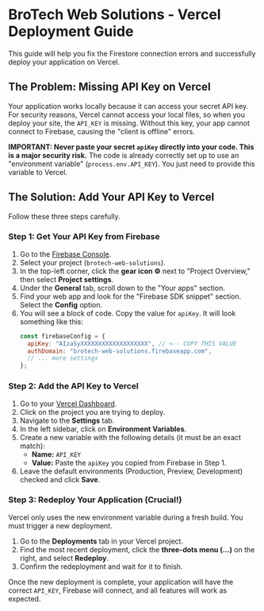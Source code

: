 # BroTech Web Solutions - Vercel Deployment Guide

This guide will help you fix the Firestore connection errors and successfully deploy your application on Vercel.

## The Problem: Missing API Key on Vercel

Your application works locally because it can access your secret API key. For security reasons, Vercel cannot access your local files, so when you deploy your site, the `API_KEY` is missing. Without this key, your app cannot connect to Firebase, causing the "client is offline" errors.

**IMPORTANT: Never paste your secret `apiKey` directly into your code. This is a major security risk.** The code is already correctly set up to use an "environment variable" (`process.env.API_KEY`). You just need to provide this variable to Vercel.

## The Solution: Add Your API Key to Vercel

Follow these three steps carefully.

### Step 1: Get Your API Key from Firebase

1.  Go to the [Firebase Console](https://console.firebase.google.com/).
2.  Select your project (`brotech-web-solutions`).
3.  In the top-left corner, click the **gear icon ⚙️** next to "Project Overview," then select **Project settings**.
4.  Under the **General** tab, scroll down to the "Your apps" section.
5.  Find your web app and look for the "Firebase SDK snippet" section. Select the **Config** option.
6.  You will see a block of code. Copy the value for `apiKey`. It will look something like this:
    ```javascript
    const firebaseConfig = {
      apiKey: "AIzaSyXXXXXXXXXXXXXXXXXXX", // <-- COPY THIS VALUE
      authDomain: "brotech-web-solutions.firebaseapp.com",
      // ... more settings
    };
    ```

### Step 2: Add the API Key to Vercel

1.  Go to your [Vercel Dashboard](https://vercel.com/dashboard).
2.  Click on the project you are trying to deploy.
3.  Navigate to the **Settings** tab.
4.  In the left sidebar, click on **Environment Variables**.
5.  Create a new variable with the following details (it must be an exact match):
    *   **Name:** `API_KEY`
    *   **Value:** Paste the `apiKey` you copied from Firebase in Step 1.
6.  Leave the default environments (Production, Preview, Development) checked and click **Save**.

### Step 3: Redeploy Your Application (Crucial!)

Vercel only uses the new environment variable during a fresh build. You must trigger a new deployment.

1.  Go to the **Deployments** tab in your Vercel project.
2.  Find the most recent deployment, click the **three-dots menu (...)** on the right, and select **Redeploy**.
3.  Confirm the redeployment and wait for it to finish.

Once the new deployment is complete, your application will have the correct `API_KEY`, Firebase will connect, and all features will work as expected.
